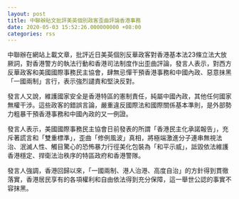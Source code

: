 ```yaml
---
layout: post
title: 中聯辦貼文批評美英個別政客歪曲評論香港事務
date: 2020-05-03 15:52:26.000000000 +08:00
categories: rss
---
```


中聯辦在網站上載文章，批評近日美英個別反華政客對香港基本法23條立法大放厥詞，對香港警方的執法行動和香港司法制度作出歪曲評論，發言人表示，對西方反華政客和美國國際事務民主協會，肆無忌憚干預香港事務和中國內政、惡意抹黑「一國兩制」言行，表示強烈譴責和堅決反對。

發言人又說，維護國家安全是香港特區的憲制責任，純屬中國內政，其他任何國家無權干涉。這些政客的錯誤言論，嚴重違反國際法和國際關係基本準則，是外部勢力粗暴干預香港事務和中國內政的又一例證。

發言人表示，美國國際事務民主協會日前發表的所謂「香港民主化承諾報告」，充斥著謊言和「雙重標準」，歪曲「修例風波」真相，將極端激進分子連串無視法治、泯滅人性、觸目驚心的恐怖暴力行徑美化包裝為「和平示威」，詆毀依法維護香港穩定、捍衛法治秩序的特區政府和香港警隊。

發言人強調，香港回歸以來，「一國兩制、港人治港、高度自治」的方針得到貫徹落實，香港居民享有的各項權利和自由依法得到充分保障，這一舉世公認的事實不容抹黑。
